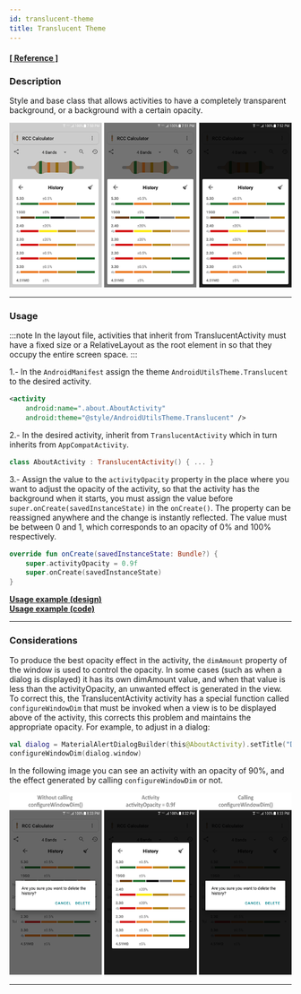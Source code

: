 ```yaml
---
id: translucent-theme
title: Translucent Theme
---
```


#### <a href="../reference/androidutils/com.jeovanimartinez.androidutils.themes.translucent/-translucent-activity/index.html" target="_blank"><b>[ Reference ]</b></a>

### Description

Style and base class that allows activities to have a completely transparent background, or a background with a certain opacity.

![img](../img/translucent-theme/translucent-theme-img1.png)

---

### Usage

:::note
In the layout file, activities that inherit from TranslucentActivity must have a fixed size or a RelativeLayout as the root element in so that 
they occupy the entire screen space.
:::

1.- In the `AndroidManifest` assign the theme `AndroidUtilsTheme.Translucent` to the desired activity.
```xml
<activity
    android:name=".about.AboutActivity"
    android:theme="@style/AndroidUtilsTheme.Translucent" />
```

2.- In the desired activity, inherit from `TranslucentActivity` which in turn inherits from `AppCompatActivity`.
```kotlin
class AboutActivity : TranslucentActivity() { ... }
```

3.- Assign the value to the `activityOpacity` property in the place where you want to adjust the opacity of the activity, so that the activity has the 
background when it starts, you must assign the value before `super.onCreate(savedInstanceState)` in the `onCreate()`. The property can be reassigned 
anywhere and the change is instantly reflected. The value must be between 0 and 1, which corresponds to an opacity of 0% and 100% respectively.
```kotlin {2}
override fun onCreate(savedInstanceState: Bundle?) {
    super.activityOpacity = 0.9f
    super.onCreate(savedInstanceState)
}
```

**[Usage example (design)](https://github.com/JeovaniMartinez/Android-Utils/blob/master/androidutils/src/main/res/layout/activity_about.xml)**<br/>
**[Usage example (code)](https://github.com/JeovaniMartinez/Android-Utils/blob/master/androidutils/src/main/java/com/jeovanimartinez/androidutils/about/AboutActivity.kt)**


---

### Considerations

To produce the best opacity effect in the activity, the `dimAmount` property of the window is used to control the opacity. In some cases (such as when a 
dialog is displayed) it has its own dimAmount value, and when that value is less than the activityOpacity, an unwanted effect is generated in the view. 
To correct this, the TranslucentActivity activity has a special function called `configureWindowDim` that must be invoked when a view is to be displayed 
above of the activity, this corrects this problem and maintains the appropriate opacity. For example, to adjust in a dialog:
```kotlin
val dialog = MaterialAlertDialogBuilder(this@AboutActivity).setTitle("DEMO").show()
configureWindowDim(dialog.window)
```

In the following image you can see an activity with an opacity of 90%, and the effect generated by calling `configureWindowDim` or not.

![img](../img/translucent-theme/translucent-theme-img2.png)

---
